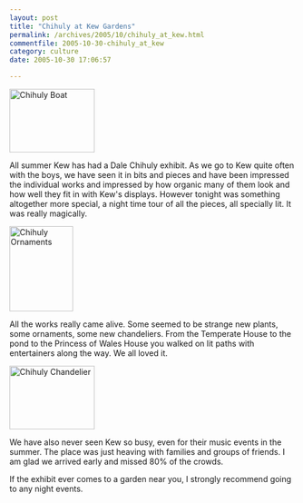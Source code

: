 ```yaml
---
layout: post
title: "Chihuly at Kew Gardens"
permalink: /archives/2005/10/chihuly_at_kew.html
commentfile: 2005-10-30-chihuly_at_kew
category: culture
date: 2005-10-30 17:06:57

---
```


<a href="/assets/images/chihuli_boat.jpg"><img src="/assets/images/chihuli_boat-thumb.jpg" width="150" height="112" alt="Chihuly Boat" class="img right photo" /></a>

All summer Kew has had a Dale Chihuly exhibit. As we go to Kew quite often with the boys, we have seen it in bits and pieces and have been impressed the individual works and impressed by how organic many of them look and how well they fit in with Kew's displays. However tonight was something altogether more special, a night time tour of all the pieces, all specially lit. It was really magically.

<a href="/assets/images/chihuli_ornimants.jpg"><img src="/assets/images/chihuli_ornimants-thumb.jpg" width="112" height="150" alt="Chihuly Ornaments" class="img photo left" /></a>

All the works really came alive. Some seemed to be strange new plants, some ornaments, some new chandeliers. From the Temperate House to the pond to the Princess of Wales House you walked on lit paths with entertainers along the way. We all loved it.

<a href="/assets/images/chihuli_chand.jpg"><img src="/assets/images/chihuli_chand-thumb.jpg" width="150" height="112" alt="Chihuly Chandelier" class="img photo right" /></a>

We have also never seen Kew so busy, even for their music events in the summer. The place was just heaving with families and groups of friends. I am glad we arrived early and missed 80% of the crowds.

If the exhibit ever comes to a garden near you, I strongly recommend going to any night events.
